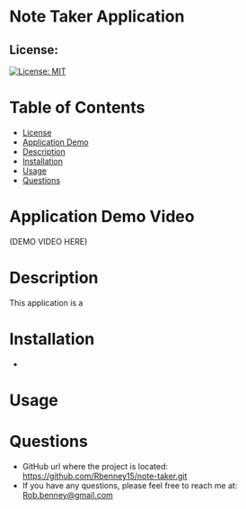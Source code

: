 # Note Taker Application

## License:
[![License: MIT](https://img.shields.io/badge/License-MIT-yellow.svg)](https://opensource.org/licenses/MIT)

# Table of Contents
* [License](#license)
* [Application Demo](#application-demo-video)
* [Description](#description)
* [Installation](#installation)
* [Usage](#usage)
* [Questions](#questions)

# Application Demo Video
(DEMO VIDEO HERE)

# Description
This application is a 

# Installation
* 

# Usage


# Questions
* GitHub url where the project is located: https://github.com/Rbenney15/note-taker.git
* If you have any questions, please feel free to reach me at: Rob.benney@gmail.com
